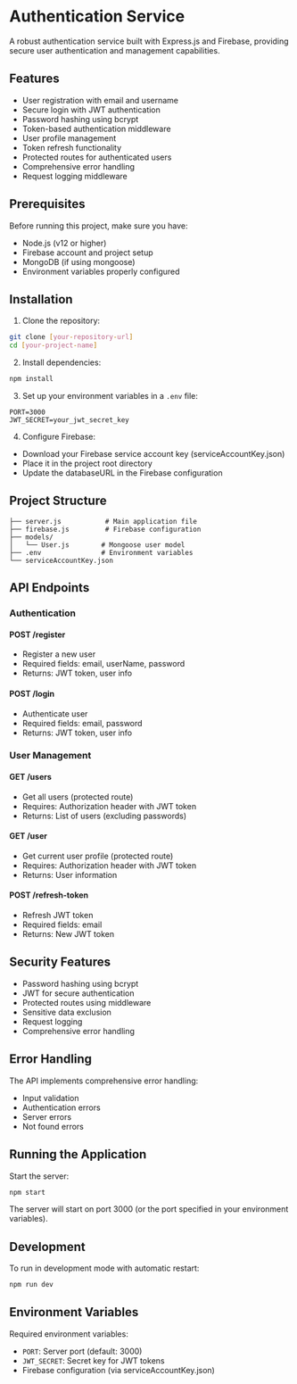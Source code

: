 # Authentication Service

A robust authentication service built with Express.js and Firebase, providing secure user authentication and management capabilities.

## Features

- User registration with email and username
- Secure login with JWT authentication
- Password hashing using bcrypt
- Token-based authentication middleware
- User profile management
- Token refresh functionality
- Protected routes for authenticated users
- Comprehensive error handling
- Request logging middleware

## Prerequisites

Before running this project, make sure you have:

- Node.js (v12 or higher)
- Firebase account and project setup
- MongoDB (if using mongoose)
- Environment variables properly configured

## Installation

1. Clone the repository:
```bash
git clone [your-repository-url]
cd [your-project-name]
```

2. Install dependencies:
```bash
npm install
```

3. Set up your environment variables in a `.env` file:
```env
PORT=3000
JWT_SECRET=your_jwt_secret_key
```

4. Configure Firebase:
- Download your Firebase service account key (serviceAccountKey.json)
- Place it in the project root directory
- Update the databaseURL in the Firebase configuration

## Project Structure

```
├── server.js           # Main application file
├── firebase.js         # Firebase configuration
├── models/
│   └── User.js        # Mongoose user model
├── .env               # Environment variables
└── serviceAccountKey.json
```

## API Endpoints

### Authentication

#### POST /register
- Register a new user
- Required fields: email, userName, password
- Returns: JWT token, user info

#### POST /login
- Authenticate user
- Required fields: email, password
- Returns: JWT token, user info

### User Management

#### GET /users
- Get all users (protected route)
- Requires: Authorization header with JWT token
- Returns: List of users (excluding passwords)

#### GET /user
- Get current user profile (protected route)
- Requires: Authorization header with JWT token
- Returns: User information

#### POST /refresh-token
- Refresh JWT token
- Required fields: email
- Returns: New JWT token

## Security Features

- Password hashing using bcrypt
- JWT for secure authentication
- Protected routes using middleware
- Sensitive data exclusion
- Request logging
- Comprehensive error handling

## Error Handling

The API implements comprehensive error handling:
- Input validation
- Authentication errors
- Server errors
- Not found errors

## Running the Application

Start the server:
```bash
npm start
```

The server will start on port 3000 (or the port specified in your environment variables).

## Development

To run in development mode with automatic restart:
```bash
npm run dev
```

## Environment Variables

Required environment variables:
- `PORT`: Server port (default: 3000)
- `JWT_SECRET`: Secret key for JWT tokens
- Firebase configuration (via serviceAccountKey.json)
